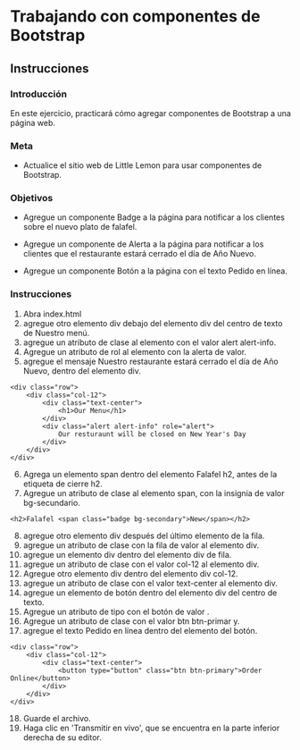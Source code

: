 # Trabajando con componentes de Bootstrap

## Instrucciones
### Introducción

En este ejercicio, practicará cómo agregar componentes de Bootstrap a una página web.

### Meta
- Actualice el sitio web de Little Lemon para usar componentes de Bootstrap.

### Objetivos
- Agregue un componente Badge a la página para notificar a los clientes sobre el nuevo plato de falafel.

- Agregue un componente de Alerta a la página para notificar a los clientes que el restaurante estará cerrado el día de Año Nuevo.

- Agregue un componente Botón a la página con el texto Pedido en línea.

### Instrucciones
1. Abra index.html
2. agregue otro elemento div debajo del elemento div del centro de texto de Nuestro menú.
3. agregue un atributo de clase al elemento con el valor alert alert-info.
4. Agregue un atributo de rol al elemento con la alerta de valor.
5. agregue el mensaje Nuestro restaurante estará cerrado el día de Año Nuevo, dentro del elemento div.

```
<div class="row">
    <div class="col-12">
        <div class="text-center">
            <h1>Our Menu</h1>
        </div>
        <div class="alert alert-info" role="alert">
            Our resturaunt will be closed on New Year's Day
        </div>
    </div>
</div>
```
6. Agrega un elemento span dentro del elemento Falafel h2, antes de la etiqueta de cierre h2.
7. Agregue un atributo de clase al elemento span, con la insignia de valor bg-secundario.

```
<h2>Falafel <span class="badge bg-secondary">New</span></h2>
```
8. agregue otro elemento div después del último elemento de la fila.
9. agregue un atributo de clase con la fila de valor al elemento div.
10. agregue un elemento div dentro del elemento div de fila.
11. agregue un atributo de clase con el valor col-12 al elemento div.
12. Agregue otro elemento div dentro del elemento div col-12.
13. agregue un atributo de clase con el valor text-center al elemento div.
14. agregue un elemento de botón dentro del elemento div del centro de texto.
15. Agregue un atributo de tipo con el botón de valor .
16. Agregue un atributo de clase con el valor btn btn-primar y.
17. agregue el texto Pedido en línea dentro del elemento del botón.

```
<div class="row">
    <div class="col-12">
        <div class="text-center">
            <button type="button" class="btn btn-primary">Order Online</button>
        </div>
    </div>
</div>
```
18. Guarde el archivo.
19. Haga clic en 'Transmitir en vivo', que se encuentra en la parte inferior derecha de su editor.